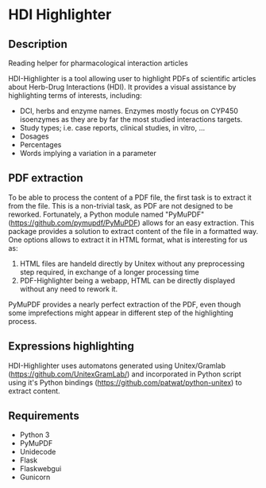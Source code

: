 # HDI Highlighter

## Description 

Reading helper for pharmacological interaction articles

HDI-Highlighter is a tool allowing user to highlight PDFs of scientific articles about Herb-Drug Interactions (HDI).
It provides a visual assistance by highlighting terms of interests, including: 

- DCI, herbs and enzyme names. Enzymes mostly focus on CYP450 isoenzymes as they are by far the most studied interactions targets.
- Study types; i.e. case reports, clinical studies, in vitro, ...
- Dosages
- Percentages
- Words implying a variation in a parameter

## PDF extraction

To be able to process the content of a PDF file, the first task is to extract it from the file. This is a non-trivial task, as PDF are not designed to be reworked. Fortunately, a Python module named "PyMuPDF" (https://github.com/pymupdf/PyMuPDF) allows for an easy extraction. This package provides a solution to extract content of the file in a formatted way. One options allows to extract it in HTML format, what is interesting for us as:

1. HTML files are handeld directly by Unitex without any preprocessing step required, in exchange of a longer processing time
2. PDF-Highlighter being a webapp, HTML can be directly displayed without any need to rework it.

PyMuPDF provides a nearly perfect extraction of the PDF, even though some imprefections might appear in different step of the highlighting process. 

## Expressions highlighting

HDI-Highlighter uses automatons generated using Unitex/Gramlab (https://github.com/UnitexGramLab/) and incorporated in Python script using it's Python bindings (https://github.com/patwat/python-unitex) to extract content. 

## Requirements

- Python 3
- PyMuPDF
- Unidecode
- Flask
- Flaskwebgui
- Gunicorn
